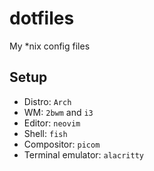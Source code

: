# dotfiles

My \*nix config files

## Setup

- Distro: `Arch`
- WM: `2bwm` and `i3`
- Editor: `neovim`
- Shell: `fish`
- Compositor: `picom`
- Terminal emulator: `alacritty`
